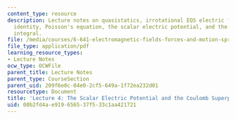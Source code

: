 ```yaml
---
content_type: resource
description: Lecture notes on quasistatics, irrotational EQS electric field, vector
  identity, Poisson's equation, the scalar electric potential, and the Coulomb superposition
  integral.
file: /media/courses/6-641-electromagnetic-fields-forces-and-motion-spring-2005/00b2fd4ae919656537f533c1aa421721_lecture4.pdf
file_type: application/pdf
learning_resource_types:
- Lecture Notes
ocw_type: OCWFile
parent_title: Lecture Notes
parent_type: CourseSection
parent_uid: 209f6e0c-04e0-2cf5-649a-1f72ea232d01
resourcetype: Document
title: 'Lecture 4: The Scalar Electric Potential and the Coulomb Superposition Integral '
uid: 00b2fd4a-e919-6565-37f5-33c1aa421721
---
```


